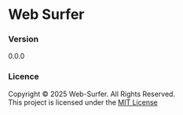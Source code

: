 # Web Surfer

### Version
0.0.0

### Licence
Copyright &copy; 2025 Web-Surfer. All Rights Reserved.  
This project is licensed under the [MIT License](LICENSE.txt)